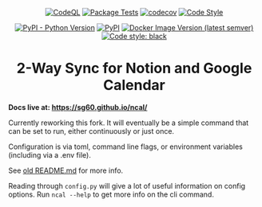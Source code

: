 <div align="center">

[![CodeQL](https://github.com/SG60/ncal/actions/workflows/codeql-analysis.yml/badge.svg)](https://github.com/SG60/ncal/actions/workflows/codeql-analysis.yml)
[![Package Tests](https://github.com/SG60/ncal/actions/workflows/tests.yml/badge.svg)](https://github.com/SG60/ncal/actions/workflows/tests.yml)
[![codecov](https://codecov.io/gh/SG60/ncal/branch/main/graph/badge.svg?token=UZCOEA0YWQ)](https://codecov.io/gh/SG60/ncal)
[![Code Style](https://github.com/SG60/ncal/actions/workflows/code-style.yml/badge.svg)](https://github.com/SG60/ncal/actions/workflows/code-style.yml)
  
[![PyPI - Python Version](https://img.shields.io/pypi/pyversions/ncal?label=supported%20python)](https://pypi.org/project/ncal/)
[![PyPI](https://img.shields.io/pypi/v/ncal?logo=python)](https://pypi.org/project/ncal/)
[![Docker Image Version (latest semver)](https://img.shields.io/docker/v/sg60/ncal?label=docker&logo=docker)](https://hub.docker.com/r/sg60/ncal)
[![Code style: black](https://img.shields.io/badge/code%20style-black-000000.svg)](https://github.com/psf/black)

# 2-Way Sync for Notion and Google Calendar
</div>

**Docs live at: https://sg60.github.io/ncal/**
  
Currently reworking this fork. It will eventually be a simple command that can be set to run, either continuously or just once.

Configuration is via toml, command line flags, or environment variables (including via a .env file).

See [old README.md](./oldREADME.md) for more info.


Reading through `config.py` will give a lot of useful information on config options. Run `ncal --help` to get more info on the cli command.
